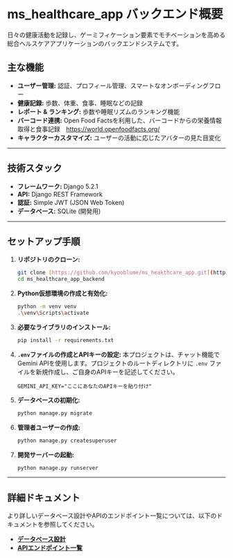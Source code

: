 # ms_healthcare_app バックエンド概要

日々の健康活動を記録し、ゲーミフィケーション要素でモチベーションを高める総合ヘルスケアアプリケーションのバックエンドシステムです。

## 主な機能

* **ユーザー管理:** 認証、プロフィール管理、スマートなオンボーディングフロー
* **健康記録:** 歩数、体重、食事、睡眠などの記録
* **レポート & ランキング:** 歩数や睡眠リズムのランキング機能
* **バーコード連携:** Open Food Factsを利用した、バーコードからの栄養情報取得と食事記録　https://world.openfoodfacts.org/
* **キャラクターカスタマイズ:** ユーザーの活動に応じたアバターの見た目変化

---

## 技術スタック

* **フレームワーク:** Django 5.2.1
* **API:** Django REST Framework
* **認証:** Simple JWT (JSON Web Token)
* **データベース:** SQLite (開発用)


---

## セットアップ手順

1.  **リポジトリのクローン:**
    ```bash
    git clone [https://github.com/kyooblume/ms_heakthcare_app.git](https://github.com/kyooblume/ms_heakthcare_app.git)
    cd ms_healthcare_app_backend
    ```

2.  **Python仮想環境の作成と有効化:**
    ```bash
    python -m venv venv
    .\venv\Scripts\activate
    ```

3.  **必要なライブラリのインストール:**
    ```bash
    pip install -r requirements.txt
    ```

4.  **`.env`ファイルの作成とAPIキーの設定:**
    本プロジェクトは、チャット機能でGemini APIを使用します。プロジェクトのルートディレクトリに `.env` ファイルを新規作成し、ご自身のAPIキーを記述してください。
    ```
    GEMINI_API_KEY="ここにあなたのAPIキーを貼り付け"
    ```

5.  **データベースの初期化:**
    ```bash
    python manage.py migrate
    ```

6.  **管理者ユーザーの作成:**
    ```bash
    python manage.py createsuperuser
    ```

7.  **開発サーバーの起動:**
    ```bash
    python manage.py runserver
    ```

---

## 詳細ドキュメント

より詳しいデータベース設計やAPIのエンドポイント一覧については、以下のドキュメントを参照してください。

* [**データベース設計**](./docs/DATABASE_DESIGN.md)
* [**APIエンドポイント一覧**](./docs/API_ENDPOINTS.md)
















